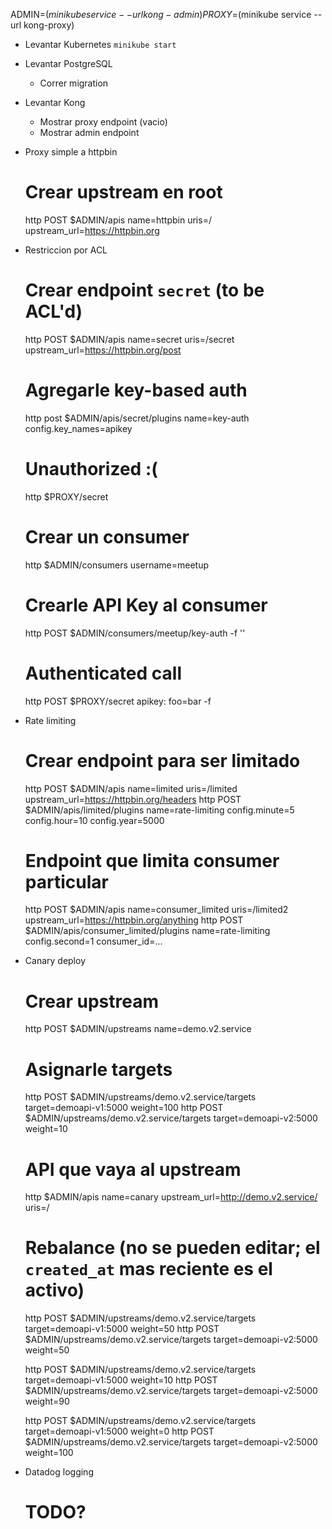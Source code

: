 ADMIN=$(minikube service --url kong-admin)
PROXY=$(minikube service --url kong-proxy)

- Levantar Kubernetes
    `minikube start`
- Levantar PostgreSQL
    - Correr migration
- Levantar Kong
    - Mostrar proxy endpoint (vacio)
    - Mostrar admin endpoint

- Proxy simple a httpbin
    # Crear upstream en root
    http POST $ADMIN/apis name=httpbin uris=/ upstream_url=https://httpbin.org

- Restriccion por ACL

    # Crear endpoint `secret` (to be ACL'd)
    http POST $ADMIN/apis name=secret uris=/secret upstream_url=https://httpbin.org/post
    # Agregarle key-based auth
    http post $ADMIN/apis/secret/plugins name=key-auth config.key_names=apikey
    # Unauthorized :(
    http $PROXY/secret

    # Crear un consumer
    http $ADMIN/consumers username=meetup

    # Crearle API Key al consumer
    http POST $ADMIN/consumers/meetup/key-auth  -f ''
    # Authenticated call
    http POST $PROXY/secret apikey:<apikey> foo=bar -f

- Rate limiting
    # Crear endpoint para ser limitado
    http POST $ADMIN/apis name=limited uris=/limited upstream_url=https://httpbin.org/headers
    http POST $ADMIN/apis/limited/plugins name=rate-limiting config.minute=5 config.hour=10 config.year=5000

    # Endpoint que limita consumer particular
    http POST $ADMIN/apis name=consumer_limited uris=/limited2 upstream_url=https://httpbin.org/anything
    http POST $ADMIN/apis/consumer_limited/plugins name=rate-limiting config.second=1 consumer_id=...

- Canary deploy
    # Crear upstream
    http POST $ADMIN/upstreams name=demo.v2.service

    # Asignarle targets
    http POST $ADMIN/upstreams/demo.v2.service/targets target=demoapi-v1:5000 weight=100
    http POST $ADMIN/upstreams/demo.v2.service/targets target=demoapi-v2:5000 weight=10

    # API que vaya al upstream
    http $ADMIN/apis name=canary upstream_url=http://demo.v2.service/ uris=/

    # Rebalance (no se pueden editar; el `created_at` mas reciente es el activo)
    http POST $ADMIN/upstreams/demo.v2.service/targets target=demoapi-v1:5000 weight=50
    http POST $ADMIN/upstreams/demo.v2.service/targets target=demoapi-v2:5000 weight=50

    http POST $ADMIN/upstreams/demo.v2.service/targets target=demoapi-v1:5000 weight=10
    http POST $ADMIN/upstreams/demo.v2.service/targets target=demoapi-v2:5000 weight=90

    http POST $ADMIN/upstreams/demo.v2.service/targets target=demoapi-v1:5000 weight=0
    http POST $ADMIN/upstreams/demo.v2.service/targets target=demoapi-v2:5000 weight=100


- Datadog logging
    # TODO?

